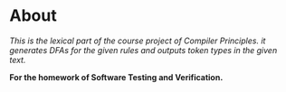 # About

_This is the lexical part of the course project of Compiler Principles._
_it generates DFAs for the given rules and outputs token types in the given text._


__For the homework of Software Testing and Verification.__



